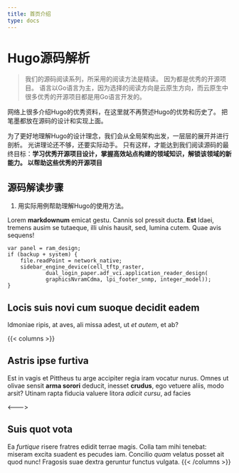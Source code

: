 ```yaml
---
title: 首页介绍
type: docs
---
```


# Hugo源码解析

> 我们的源码阅读系列，所采用的阅读方法是精读。
因为都是优秀的开源项目。
语言以Go语言为主，因为选择的阅读方向是云原生方向，而云原生中很多优秀的开源项目都是用Go语言开发的。

网络上很多介绍Hugo的优秀资料，在这里就不再赘述Hugo的优势和历史了。
把笔墨都放在源码的设计和实现上面。

为了更好地理解Hugo的设计理念，我们会从全局架构出发，一层层的展开并进行剖析。
光讲理论还不够，还要实际动手。
只有这样，才能达到我们阅读源码的最终目标：**学习优秀开源项目设计，掌握高效站点构建的领域知识，解锁该领域的新能力。
以帮助这些优秀的开源项目**


## 源码解读步骤

1. 用实际用例帮助理解Hugo的使用方法。





Lorem **markdownum** emicat gestu. Cannis sol pressit ducta. **Est** Idaei,
tremens ausim se tutaeque, illi ulnis hausit, sed, lumina cutem. Quae avis
sequens!

    var panel = ram_design;
    if (backup + system) {
        file.readPoint = network_native;
        sidebar_engine_device(cell_tftp_raster,
                dual_login_paper.adf_vci.application_reader_design(
                graphicsNvramCdma, lpi_footer_snmp, integer_model));
    }

## Locis suis novi cum suoque decidit eadem

Idmoniae ripis, at aves, ali missa adest, ut _et autem_, et ab?

{{< columns >}}
## Astris ipse furtiva

Est in vagis et Pittheus tu arge accipiter regia iram vocatur nurus. Omnes ut
olivae sensit **arma sorori** deducit, inesset **crudus**, ego vetuere aliis,
modo arsit? Utinam rapta fiducia valuere litora _adicit cursu_, ad facies

<--->

## Suis quot vota

Ea _furtique_ risere fratres edidit terrae magis. Colla tam mihi tenebat:
miseram excita suadent es pecudes iam. Concilio _quam_ velatus posset ait quod
nunc! Fragosis suae dextra geruntur functus vulgata.
{{< /columns >}}


